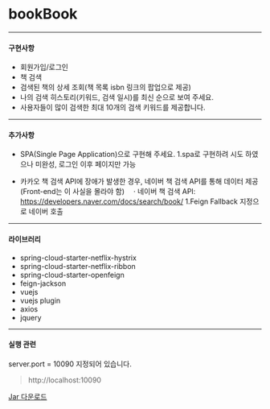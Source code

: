 # bookBook

--- 

#### 구현사항

- 회원가입/로그인
- 책 검색
- 검색된 책의 상세 조회(책 목록 isbn 링크의 팝업으로 제공)
- 나의 검색 히스토리(키워드, 검색 일시)를 최신 순으로 보여 주세요.
- 사용자들이 많이 검색한 최대 10개의 검색 키워드를 제공합니다.


---
#### 추가사항

- SPA(Single Page Application)으로 구현해 주세요.
    1.spa로 구현하려 시도 하였으나 미완성, 로그인 이후 페이지만 가능

- 카카오 책 검색 API에 장애가 발생한 경우, 네이버 책 검색 API를 통해 데이터 제공 (Front-end는 이 사실을 몰라야 함)
　· 네이버 책 검색 API: https://developers.naver.com/docs/search/book/
    1.Feign Fallback 지정으로 네이버 호출

--- 
#### 라이브러리
- spring-cloud-starter-netflix-hystrix
- spring-cloud-starter-netflix-ribbon
- spring-cloud-starter-openfeign
- feign-jackson
- vuejs
- vuejs plugin
- axios
- jquery 

--- 

#### 실행 관련

server.port = 10090 지정되어 있습니다.
> http://localhost:10090


[Jar 다운로드](https://github.com/circlee/bookBook/blob/master/circlee-dist/bookbook-0.0.1-SNAPSHOT.jar)
 

